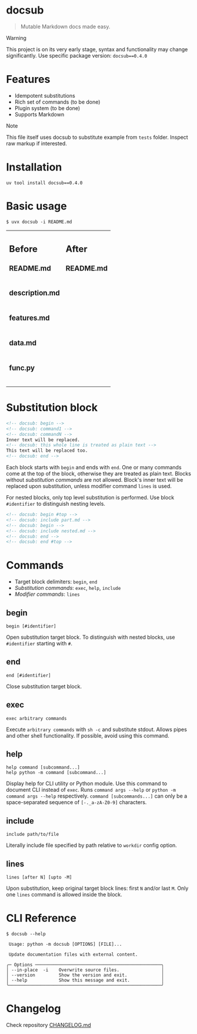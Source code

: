 # docsub
> Mutable Markdown docs made easy.

> [!WARNING]
> This project is on its very early stage, syntax and functionality may change significantly. Use specific package version: `docsub==0.4.0`


# Features

* Idempotent substitutions
* Rich set of commands (to be done)
* Plugin system (to be done)
* Supports Markdown

> [!NOTE]
> This file itself uses docsub to substitute example from `tests` folder. Inspect raw markup if interested.


# Installation

```shell
uv tool install docsub==0.4.0
```

# Basic usage

```shell
$ uvx docsub -i README.md
```

<table>
<tr>
<td style="vertical-align:top">

## Before

### README.md
<!-- docsub: begin #readme -->
<!-- docsub: include tests/test_readme/README.md -->
<!-- docsub: lines after 1 upto -1 -->
````markdown
````
<!-- docsub: end #readme -->

### description.md
<!-- docsub: begin #readme -->
<!-- docsub: include tests/test_readme/description.md -->
<!-- docsub: lines after 1 upto -1 -->
````markdown
````
<!-- docsub: end #readme -->

### features.md
<!-- docsub: begin #readme -->
<!-- docsub: include tests/test_readme/features.md -->
<!-- docsub: lines after 1 upto -1 -->
````markdown
````
<!-- docsub: end #readme -->

### data.md
<!-- docsub: begin #readme -->
<!-- docsub: include tests/test_readme/data.md -->
<!-- docsub: lines after 1 upto -1 -->
````markdown
````
<!-- docsub: end #readme -->

### func.py
<!-- docsub: begin #readme -->
<!-- docsub: include tests/test_readme/func.py -->
<!-- docsub: lines after 1 upto -1 -->
````python
````
<!-- docsub: end #readme -->

</td>
<td style="vertical-align:top">

## After

### README.md
<!-- docsub: begin #readme -->
<!-- docsub: include tests/test_readme/__result__.md -->
<!-- docsub: lines after 1 upto -1 -->
````markdown
````
<!-- docsub: end #readme -->

</td>
</tr>
</table>


# Substitution block

```markdown
<!-- docsub: begin -->
<!-- docsub: command1 -->
<!-- docsub: commandN -->
Inner text will be replaced.
<!-- docsub: this whole line is treated as plain text -->
This text will be replaced too.
<!-- docsub: end -->
```

Each block starts with `begin` and ends with `end`. One or many commands come at the top of the block, otherwise they are treated as plain text. Blocks without *substitution commands* are not allowed. Block's inner text will be replaced upon substitution, unless modifier command `lines` is used.

For nested blocks, only top level substitution is performed. Use block `#identifier` to distinguish nesting levels.

```markdown
<!-- docsub: begin #top -->
<!-- docsub: include part.md -->
<!-- docsub: begin -->
<!-- docsub: include nested.md -->
<!-- docsub: end -->
<!-- docsub: end #top -->
```


# Commands

* Target block delimiters: `begin`, `end`
* *Substitution commands*: `exec`, `help`, `include`
* *Modifier commands*: `lines`

## begin
```text
begin [#identifier]
```
Open substitution target block. To distinguish with nested blocks, use `#identifier` starting with `#`.

## end
```text
end [#identifier]
```
Close substitution target block.

## exec
```text
exec arbitrary commands
```
Execute `arbitrary commands` with `sh -c` and substitute stdout. Allows pipes and other shell functionality. If possible, avoid using this command.

## help

```text
help command [subcommand...]
help python -m command [subcommand...]
```
Display help for CLI utility or Python module. Use this command to document CLI instead of `exec`. Runs `command args --help` or `python -m command args --help` respectively. `command [subcommands...]` can only be a space-separated sequence of `[-._a-zA-Z0-9]` characters.

## include
```text
include path/to/file
```
Literally include file specified by path relative to `workdir` config option.

## lines
```text
lines [after N] [upto -M]
```
Upon substitution, keep original target block lines: first `N` and/or last `M`. Only one `lines` command is allowed inside the block.


# CLI Reference

<!-- docsub after line 1: help python -m docsub -->
```shell
$ docsub --help
                                                            
 Usage: python -m docsub [OPTIONS] [FILE]...                
                                                            
 Update documentation files with external content.          
                                                            
╭─ Options ────────────────────────────────────────────────╮
│ --in-place  -i    Overwrite source files.                │
│ --version         Show the version and exit.             │
│ --help            Show this message and exit.            │
╰──────────────────────────────────────────────────────────╯

```


# Changelog

Check repository [CHANGELOG.md](https://github.com/makukha/multipython/tree/main/CHANGELOG.md)
